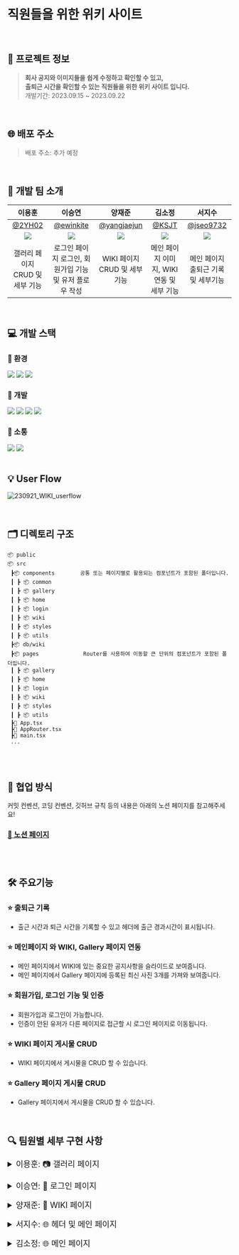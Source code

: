 # 직원들을 위한 위키 사이트

<br>

## 💁 프로젝트 정보

> **회사 공지와 이미지들을 쉽게 수정하고 확인할 수 있고, <br>
> 출퇴근 시간을 확인할 수 있는 직원들을 위한 위키 사이트 입니다.** <br>
> 개발기간: 2023.09.15 ~ 2023.09.22
> <br>

<br>

## 🌐 배포 주소

> 배포 주소: 추가 예정
> <br>

<br>

## 🚖 개발 팀 소개

|                           이용훈                           |                           이승연                           |                          양재준                           |                           김소정                           |                          서지수                           |
| :--------------------------------------------------------: | :--------------------------------------------------------: | :-------------------------------------------------------: | :--------------------------------------------------------: | :-------------------------------------------------------: |
|             [@2YH02](https://github.com/2YH02)             |          [@ewinkite](https://github.com/ewinkite)          |       [@yangjaejun](https://github.com/yangjaejun)        |              [@KSJT](https://github.com/KSJT)              |         [@jseo9732](https://github.com/jseo9732)          |
| ![](https://avatars.githubusercontent.com/u/125336070?v=4) | ![](https://avatars.githubusercontent.com/u/139189610?v=4) | ![](https://avatars.githubusercontent.com/u/79828541?v=4) | ![](https://avatars.githubusercontent.com/u/118329943?v=4) | ![](https://avatars.githubusercontent.com/u/79249376?v=4) |
|              갤러리 페이지 CRUD 및 세부 기능               |  로그인 페이지 로그인, 회원가입 기능 및 유저 플로우 작성   |               WIKI 페이지 CRUD 및 세부 기능               |         메인 페이지 이미지, WIKI 연동 및 세부 기능         |            메인 페이지 출퇴근 기록 및 세부기능            |

<br>

## 💻 개발 스택

### 🌙 환경

<img src="https://img.shields.io/badge/visualstudiocode-007ACC?style=for-the-badge&logo=visualstudiocode&logoColor=white"> <img src="https://img.shields.io/badge/git-F05032?style=for-the-badge&logo=git&logoColor=white"> <img src="https://img.shields.io/badge/github-181717?style=for-the-badge&logo=github&logoColor=white">

### 🌙 개발

<img src="https://img.shields.io/badge/REACT-61DAFB?style=for-the-badge&logo=react&logoColor=black"> <img src="https://img.shields.io/badge/firebase-FFCA28?style=for-the-badge&logo=firebase&logoColor=black"> <img src="https://img.shields.io/badge/vite-646CFF?style=for-the-badge&logo=vite&logoColor=white"> <img src="https://img.shields.io/badge/typescript-3178C6?style=for-the-badge&logo=typescript&logoColor=white">

### 🌙 소통

<img src="https://img.shields.io/badge/slack-4A154B?style=for-the-badge&logo=slack&logoColor=white"> <img src="https://img.shields.io/badge/notion-000000?style=for-the-badge&logo=notion&logoColor=white">
<br>
<br>

## 💡 User Flow
![230921_WIKI_userflow](https://github.com/toy-1/wiki/assets/139189610/c02df72b-32d0-4865-ab16-e7fd9a200576)

<br>

## 🗂 디렉토리 구조

```
📦 public
📦 src                             
 ┣📦 components        공통 또는 페이지별로 활용되는 컴포넌트가 포함된 폴더입니다.
 ┃ ┣ 📦 common
 ┃ ┣ 📦 gallery
 ┃ ┣ 📦 home
 ┃ ┣ 📦 login
 ┃ ┣ 📦 wiki
 ┃ ┣ 📦 styles
 ┃ ┣ 📦 utils
 ┣📦 db/wiki                             
 ┣📦 pages              Router를 사용하여 이동할 큰 단위의 컴포넌트가 포함된 폴더입니다.  
 ┃ ┣ 📦 gallery
 ┃ ┣ 📦 home
 ┃ ┣ 📦 login
 ┃ ┣ 📦 wiki
 ┃ ┣ 📦 styles
 ┃ ┣ 📦 utils
 ┣📜 App.tsx
 ┣📜 AppRouter.tsx
 ┣📜 main.tsx
 ...
```

<br/>
<br/>

## 🤝 협업 방식
커밋 컨벤션, 코딩 컨벤션, 깃허브 규칙 등의 내용은 아래의 노션 페이지를 참고해주세요! </br>
 
 ### [🔗 노션 페이지](https://www.notion.so/2a7d2563e69f48ae93f71c4f4e382e45?pvs=4) </br>

<br/>
<br/>


## 🛠️ 주요기능

### ⭐ 출퇴근 기록

- 출근 시간과 퇴근 시간을 기록할 수 있고 헤더에 출근 경과시간이 표시됩니다.

### ⭐ 메인페이지 와 WIKI, Gallery 페이지 연동

- 메인 페이지에서 WIKI에 있는 중요한 공지사항을 슬라이드로 보여줍니다.
- 메인 페이지에서 Gallery 페이지에 등록된 최신 사진 3개를 가져와 보여줍니다.

### ⭐ 회원가입, 로그인 기능 및 인증

- 회원가입과 로그인이 가능합니다.
- 인증이 안된 유저가 다른 페이지로 접근할 시 로그인 페이지로 이동됩니다.

### ⭐ WIKI 페이지 게시물 CRUD

- WIKI 페이지에서 게시물을 CRUD 할 수 있습니다.

### ⭐ Gallery 페이지 게시물 CRUD

- Gallery 페이지에서 게시물을 CRUD 할 수 있습니다.
  <br>

  <br>


## 🔍 팀원별 세부 구현 사항

<details>
<summary style="font-size: 18px">이용훈: 📷 갤러리 페이지</summary>
<div markdown="1">

### 1. 카테고리 추가

#### 앨범 상위 카테고리 추가

![카테고리등록](https://github.com/toy-1/wiki/assets/125336070/41b35c67-9a33-42c8-8acd-368f4671acad)

```
💡 카테고리 편집에서 원하는 앨범 카테고리를 만들 수 있습니다.
카테고리를 생성하면 파이어베이스 데이터베이스에 생성 날짜와 고유한 ID 값을 가지고 저장이 됩니다.
```

### 2. 앨범 추가

#### 이미지들을 저장할 앨범 카테고리(폴더) 생성

![앨범등록](https://github.com/toy-1/wiki/assets/125336070/6efde1b1-d80a-4280-a531-b248e9eaa4da)

```
💡 카테고리 편집에서 원하는 앨범을 만들 수 있습니다. 앨범을 생성하면
파이어베이스 데이터베이스에 생성 날짜, 상위 카테고리 ID, ID 값을 가지고 저장이 됩니다.
```

### 3. 이미지 추가

#### 앨범 폴더 내부에 이미지 추가

![이미지등록](https://github.com/toy-1/wiki/assets/125336070/c82f42d6-f986-4eed-8221-1329e90f7e7e)

```
💡 원하는 앨범 카테고리에 원하는 이미지를 추가합니다.
추가 시 파이어베이스 스토리지에 해당 앨범의 ID 값을 이름으로 하는 폴더에 저장됩니다.
```

### 4. 이미지 삭제

#### 앨범 폴더 내부에 이미지 삭제

![이미지삭제](https://github.com/toy-1/wiki/assets/125336070/c3689b49-465e-4c0f-ae3e-3eaff2dca87e)

```
💡 앨범에 있는 이미지를 삭제합니다.
삭제 시 파이어베이스 스토리지에 저장 돼 있던 해당 이미지가 삭제됩니다
```

### 5. 이미지 상세보기

#### 이미지 방향 전환 및 크기 조절

![이미지전환](https://github.com/toy-1/wiki/assets/125336070/fefe12c3-2b97-43c1-8bf1-8107dc115d77)

```
💡 이미지 클릭 시 상세보기가 가능하고 버튼 클릭과 화살표 키보드로 다음 이미지로의 방향 전환이 가능합니다.
또한 이미지 크기 조절이 가능하도록 기능을 추가하였습니다.
```

</div>
</details>

<br>

<details>
<summary style="font-size: 18px">이승연: 🔑 로그인 페이지</summary>
<div markdown="1">

### 1. 접근 제한 라우팅

#### 로그인 여부에 따른 제한 접근 라우팅

![1라우팅](https://github.com/toy-1/wiki/assets/139189610/1c80fc0a-44f7-415f-8dab-a77803aa2f5f)


```
💡 해당 홈페이지는 사내 사이트로, 로그인 정보가 없는 경우 login페이지로 이동합니다.
로그아웃하지 않았다면 탭 종료 후 재접속하여도 로그인 상태를 유지합니다.
```

### 2. 회원 가입

#### 회원 가입

![2회원가입성공](https://github.com/toy-1/wiki/assets/139189610/7ca67d46-6941-49ac-b73f-0ea29ac99570)


```
💡 회원 가입 버튼 클릭시 회원 가입이 가능한 다이얼로그가 노출됩니다.
ID와 PW 값을 입력후 가입하기 버튼을 클릭시 User로 저장되며 해당 계정으로 사이트 로그인이 가능합니다.
```

#### 회원가입 유효성 검사

![5회원가입유효성검사](https://github.com/toy-1/wiki/assets/139189610/53ef774c-dda4-4433-ab7e-bd6cfc9cda8f)

```
💡 프로세스에 따라 회원가입 유효성 검사 후 얼럿을 노출합니다.
정상적으로 입력이 완료되었다면 로그인 페이지로 진입합니다.
```

### 3. 로그인

#### 로그인

![3로그인성공](https://github.com/toy-1/wiki/assets/139189610/16c24f4d-dba3-4e9a-b3d1-baac72e23959)



```
💡 회원가입한 계정의 ID와 PW 값을 입력후 들어가기 버튼을 클릭하여 사이트 로그인이 가능합니다.
```

#### 로그인 유효성 검사

![6로그인유효성검사](https://github.com/toy-1/wiki/assets/139189610/b29d9537-f53e-439d-bf0d-53dc460ba08e)

```
💡 프로세스에 따라 로그인 유효성 검사 후 얼럿을 노출합니다.
정상적으로 입력이 완료되었다면 메인 페이지로 진입합니다.
```

### 4. 로그인 정보 전달

#### 로그인한 유저 정보 전달

![4인증정보내려주기](https://github.com/toy-1/wiki/assets/139189610/4469b4ca-cad4-487f-940e-d0360b05d67d)

```
💡 현재 사이트 로그인 중인 User 정보를 전달합니다.
이를 통해 Header와 WIKI페이지의 등록/수정/삭제 등의 기능 구현을 지원합니다.
```


</div>
</details>

<br>

<details>
<summary style="font-size: 18px">양재준: 📂 WIKI 페이지</summary>
<div markdown="1">

</div>
</details>

<br>

<details>
<summary style="font-size: 18px">서지수: 🌐 헤더 및 메인 페이지</summary>
<div markdown="1">

### 1. 헤더 통근 다이얼로그
#### 출근 기능
   ![1](https://github.com/toy-1/wiki/assets/79249376/a4167d25-d23f-4664-8e0e-dab3adb050b4)
   ![1-1 ](https://github.com/toy-1/wiki/assets/79249376/7b0601ab-e78b-4a22-af76-c41c272f4c0b)

   ```
   💡 통근 다이얼로그에서 출근 버튼을 클릭하면 파이어스토어에 출근 시간이 저장되고 헤더에 근무 시간(근무 타이머)가 표시됩니다.
   로그아웃, 새로고침을 해도 파이어스토어에서 출근 및 퇴근 시간을 요청하여 표시해줍니다.
   ```

#### 퇴근 기능
  ![2](https://github.com/toy-1/wiki/assets/79249376/feb62e73-391f-4278-b6af-c12c7695a0d4)

   ```
   💡 통근 다이얼로그에서 퇴근 버튼을 클릭하면 파이어스토어에 퇴근 시간이 저장되고 헤더에 총 근무한 시간이 표시됩니다.
   ```

### 2. 로그아웃 기능
   ![3 로그아웃](https://github.com/toy-1/wiki/assets/79249376/d287d4df-23c5-49c0-b84e-94fa9423a594)

   ```
   💡 파이어베이스의 `signOut`기능을 이용하여 로그아웃을 한 뒤 로그인 페이지로 이동합니다.
   ```

### 3. 최근 작성 위키 조회 기능
   ![4 최근 위키](https://github.com/toy-1/wiki/assets/79249376/f4182fcb-a307-408b-ae45-52aa09a02803)
   ```
   💡 파이어스토어에 저장된 위키 중 가장 최근에 작성된 2개의 게시글을 요청하여 표시해줍니다.
   게시물을 클릭하면 해당 게시글로 이동합니다.
   ```

</div>
</details>

<br>

<details>
<summary style="font-size: 18px">김소정: 🌐 메인 페이지</summary>
<div markdown="1">

</div>
</details>

<br>
